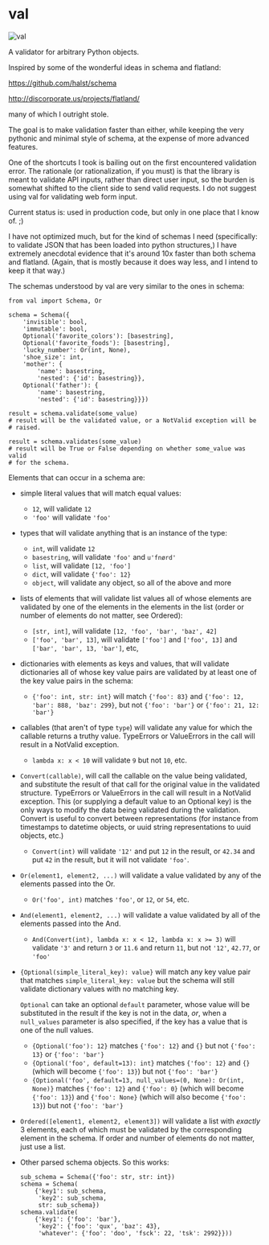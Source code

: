 val
===
![val](http://smartassradio.com/wp-content/gallery/site-images/fat-val-kilmer.jpg)

A validator for arbitrary Python objects.

Inspired by some of the wonderful ideas in schema and flatland: 

https://github.com/halst/schema

http://discorporate.us/projects/flatland/

many of which I outright stole.

The goal is to make validation faster than either, while keeping the very
pythonic and minimal style of schema, at the expense of more advanced features.

One of the shortcuts I took is bailing out on the first encountered validation
error. The rationale (or rationalization, if you must) is that the library is
meant to validate API inputs, rather than direct user input, so the burden is
somewhat shifted to the client side to send valid requests. I do not suggest
using val for validating web form input.

Current status is: used in production code, but only in one place that I know of. ;)

I have not optimized much, but for the kind of schemas I need (specifically: to
validate JSON that has been loaded into python structures,) I have extremely
anecdotal evidence that it's around 10x faster than both schema and flatland.
(Again, that is mostly because it does way less, and I intend to keep it that
way.)

The schemas understood by val are very similar to the ones in schema:

    from val import Schema, Or
    
    schema = Schema({
        'invisible': bool,
        'immutable': bool,
        Optional('favorite_colors'): [basestring],
        Optional('favorite_foods'): [basestring],
        'lucky_number': Or(int, None),
        'shoe_size': int,
        'mother': {
            'name': basestring,
            'nested': {'id': basestring}},
        Optional('father'): {
            'name': basestring,
            'nested': {'id': basestring}}})
    
    result = schema.validate(some_value)
    # result will be the validated value, or a NotValid exception will be
    # raised.

    result = schema.validates(some_value)
    # result will be True or False depending on whether some_value was valid
    # for the schema.

Elements that can occur in a schema are: 

  * simple literal values that will match equal values: 

    * `12`, will validate `12`
    * `'foo'` will validate `'foo'`

  * types that will validate anything that is an instance of the type: 

    * `int`, will validate `12`
    * `basestring`, will validate `'foo'` and `u'fnørd'`
    * `list`, will validate `[12, 'foo']`
    * `dict`, will validate `{'foo': 12}`
    * `object`, will validate any object, so all of the above and more

  * lists of elements that will validate list values all of whose elements are
    validated by one of the elements in the elements in the list (order or
    number of elements do not matter, see Ordered): 

    * `[str, int]`, will validate `[12, 'foo', 'bar', 'baz', 42]`
    * `['foo', 'bar', 13]`, will validate `['foo']` and `['foo', 13]` and
      `['bar', 'bar', 13, 'bar']`, etc,

  * dictionaries with elements as keys and values, that will validate
    dictionaries all of whose key value pairs are validated by at least one of
    the key value pairs in the schema:

    * `{'foo': int, str: int}` will match `{'foo': 83}` and
      `{'foo': 12, 'bar': 888, 'baz': 299}`, but not `{'foo': 'bar'}` or
      `{'foo': 21, 12: 'bar'}`

  * callables (that aren't of type `type`) will validate any value for which
    the callable returns a truthy value. TypeErrors or ValueErrors in the call
    will result in a NotValid exception.

    * `lambda x: x < 10` will validate `9` but not `10`, etc.

  * `Convert(callable)`, will call the callable on the value being validated,
    and substitute the result of that call for the original value in the
    validated structure. TypeErrors or ValueErrors in the call will result in a
    NotValid exception. This (or supplying a default value to an Optional key)
    is the only ways to modify the data being validated during the validation.
    Convert is useful to convert between representations (for
    instance from timestamps to datetime objects, or uuid string
    representations to uuid objects, etc.)

    * `Convert(int)` will validate `'12'` and put `12` in the result, or
      `42.34` and put `42` in the result, but it will not validate `'foo'`.  

  * `Or(element1, element2, ...)` will validate a value validated by any of the
    elements passed into the Or.

    * `Or('foo', int)` matches `'foo'`, or `12`, or `54`, etc. 

  * `And(element1, element2, ...)` will validate a value validated by all of
    the elements passed into the And.

    * `And(Convert(int), lambda x: x < 12, lambda x: x >= 3)` will validate
      `'3'` and return `3` or `11.6` and return `11`, but not `'12'`, `42.77`,
      or `'foo'` 

  * `{Optional(simple_literal_key): value}` will match any key value pair that
    matches `simple_literal_key: value` but the schema will still validate
    dictionary values with no matching key.
    
    `Optional` can take an optional `default` parameter, whose value will be
    substituted in the result if the key is not in the data, *or*, when
    a `null_values` parameter is also specified, if the key has a value that is
    one of the null values.

    * `{Optional('foo'): 12}` matches `{'foo': 12}` and `{}` but not
      `{'foo': 13}` or `{'foo': 'bar'}`
    * `{Optional('foo', default=13): int}` matches `{'foo': 12}` and `{}`
      (which will become `{'foo': 13}`) but not `{'foo': 'bar'}`
    * `{Optional('foo', default=13, null_values=(0, None): Or(int, None)}`
      matches `{'foo': 12}` and `{'foo': 0}` (which will become `{'foo': 13}`)
      and `{'foo': None}` (which will also become `{'foo': 13}`) but not
      `{'foo': 'bar'}`

  * `Ordered([element1, element2, element3])` will validate a list with
    *exactly* 3 elements, each of which must be validated by the corresponding
    element in the schema. If order and number of elements do not matter, just
    use a list.

  * Other parsed schema objects. So this works:

        sub_schema = Schema({'foo': str, str: int})
        schema = Schema(
            {'key1': sub_schema,
             'key2': sub_schema,
             str: sub_schema})
        schema.validate(
            {'key1': {'foo': 'bar'},
             'key2': {'foo': 'qux', 'baz': 43},
             'whatever': {'foo': 'doo', 'fsck': 22, 'tsk': 2992}}))
